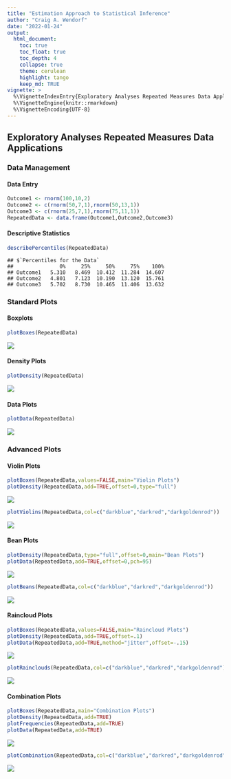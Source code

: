 ```yaml
---
title: "Estimation Approach to Statistical Inference"
author: "Craig A. Wendorf"
date: "2022-01-24"
output:
  html_document:
    toc: true
    toc_float: true
    toc_depth: 4
    collapse: true
    theme: cerulean
    highlight: tango
    keep_md: TRUE
vignette: >
  %\VignetteIndexEntry{Exploratory Analyses Repeated Measures Data Applications}
  %\VignetteEngine{knitr::rmarkdown}
  %\VignetteEncoding{UTF-8}
---
```






## Exploratory Analyses Repeated Measures Data Applications

### Data Management

#### Data Entry


```r
Outcome1 <- rnorm(100,10,2)
Outcome2 <- c(rnorm(50,7,1),rnorm(50,13,1))
Outcome3 <- c(rnorm(25,7,1),rnorm(75,11,1))
RepeatedData <- data.frame(Outcome1,Outcome2,Outcome3)
```

#### Descriptive Statistics


```r
describePercentiles(RepeatedData)
```

```
## $`Percentiles for the Data`
##               0%     25%     50%     75%    100%
## Outcome1   5.310   8.469  10.412  11.284  14.607
## Outcome2   4.801   7.123  10.190  13.120  15.761
## Outcome3   5.702   8.730  10.465  11.406  13.632
```

### Standard Plots

#### Boxplots


```r
plotBoxes(RepeatedData)
```

![](figures/Repeated-Boxes-1.png)<!-- -->

#### Density Plots


```r
plotDensity(RepeatedData)
```

![](figures/Repeated-Density-1.png)<!-- -->

#### Data Plots


```r
plotData(RepeatedData)
```

![](figures/Repeated-Data-1.png)<!-- -->

### Advanced Plots

#### Violin Plots


```r
plotBoxes(RepeatedData,values=FALSE,main="Violin Plots")
plotDensity(RepeatedData,add=TRUE,offset=0,type="full")
```

![](figures/Repeated-ViolinsA-1.png)<!-- -->


```r
plotViolins(RepeatedData,col=c("darkblue","darkred","darkgoldenrod"))
```

![](figures/Repeated-ViolinsB-1.png)<!-- -->

#### Bean Plots


```r
plotDensity(RepeatedData,type="full",offset=0,main="Bean Plots")
plotData(RepeatedData,add=TRUE,offset=0,pch=95)
```

![](figures/Repeated-BeansA-1.png)<!-- -->


```r
plotBeans(RepeatedData,col=c("darkblue","darkred","darkgoldenrod"))
```

![](figures/Repeated-BeansB-1.png)<!-- -->

#### Raincloud Plots


```r
plotBoxes(RepeatedData,values=FALSE,main="Raincloud Plots")
plotDensity(RepeatedData,add=TRUE,offset=.1)
plotData(RepeatedData,add=TRUE,method="jitter",offset=-.15)
```

![](figures/Repeated-RaincloudsA-1.png)<!-- -->


```r
plotRainclouds(RepeatedData,col=c("darkblue","darkred","darkgoldenrod"))
```

![](figures/Repeated-RaincloudsB-1.png)<!-- -->

#### Combination Plots


```r
plotBoxes(RepeatedData,main="Combination Plots")
plotDensity(RepeatedData,add=TRUE)
plotFrequencies(RepeatedData,add=TRUE)
plotData(RepeatedData,add=TRUE)
```

![](figures/Repeated-CombinationsA-1.png)<!-- -->


```r
plotCombination(RepeatedData,col=c("darkblue","darkred","darkgoldenrod"))
```

![](figures/Repeated-CombinationsB-1.png)<!-- -->
